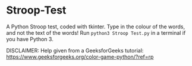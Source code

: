 # Stroop-Test
A Python Stroop test, coded with tkinter. Type in the colour of the words, and not the text of the words! Run `python3 Stroop Test.py` in a terminal if you have Python 3.

DISCLAIMER: Help given from a GeeksforGeeks tutorial: https://www.geeksforgeeks.org/color-game-python/?ref=rp
